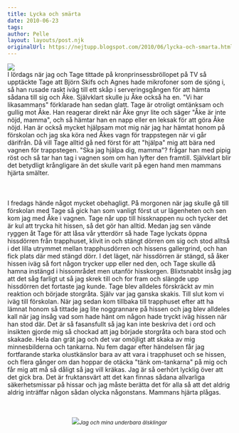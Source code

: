 ```yaml
---
title: Lycka och smärta
date: 2010-06-23
tags: 	
author: Pelle
layout: layouts/post.njk
originalUrl: https://nejtupp.blogspot.com/2010/06/lycka-och-smarta.html
---
```


<img src="../../../../img/Killarna+i+soffan-_MG_0832.jpg"><br>I lördags när jag och Tage tittade på kronprinsessbröllopet på TV så upptäckte Tage att Björn Skifs och Agnes hade mikrofoner som de sjöng i, så han rusade raskt iväg till ett skåp i serveringsgången för att hämta sådana till sig och Åke. Självklart skulle ju Åke också ha en. "Vi har likasammans" förklarade han sedan glatt. Tage är otroligt omtänksam och gullig mot Åke. Han reagerar direkt när Åke gnyr lite och säger "Åke är inte nöjd, mamma", och så hämtar han en napp eller en leksak för att göra Åke nöjd. Han är också mycket hjälpsam mot mig när jag har hämtat honom på förskolan och jag ska köra ned Åkes vagn för trappstegen när vi går därifrån. Då vill Tage alltid gå ned först för att "hjälpa" mig att bära ned vagnen för trappstegen. "Ska jag hjälpa dig, mamma"? frågar han med pipig röst och så tar han tag i vagnen som om han lyfter den framtill. Självklart blir det betydligt krångligare än det skulle varit på egen hand men mammans hjärta smälter.<br><br><br><br>I fredags hände något mycket obehagligt. På morgonen när jag skulle gå till förskolan med Tage så gick han som vanligt först ut ur lägenheten och sen kom jag med Åke i vagnen. Tage når upp till hissknappen nu och tycker det är kul att trycka hit hissen, så det gör han alltid. Medan jag sen vände ryggen åt Tage för att låsa vår ytterdörr så hade Tage lyckats öppna hissdörren från trapphuset, klivit in och stängt dörren om sig och stod alltså i det lilla utrymmet mellan trapphusdörren och hissens gallergrind, och han fick plats där med stängd dörr. I det läget, när hissdörren är stängd, så åker hissen iväg så fort någon trycker upp eller ned den, och Tage skulle då hamna instängd i hissområdet men utanför hisskorgen. Blixtsnabbt insåg jag att det såg farligt ut så jag skrek till och for fram och slängde upp hissdörren det fortaste jag kunde. Tage blev alldeles förskräckt av min reaktion och började storgråta. Själv var jag ganska skakis. Till slut kom vi iväg till förskolan. När jag sedan kom tillbaka till trapphuset efter att ha lämnat honom så tittade jag lite noggrannare på hissen och jag blev alldeles kall när jag insåg vad som hade hänt om någon hade tryckt iväg hissen när han stod där. Det är så fasansfullt så jag kan inte beskriva det i ord och insikten gjorde mig så chockad att jag började storgråta och bara stod och skakade. Hela dan grät jag och det var omöjligt att skaka av mig minnesbilderna och tankarna. Nu fem dagar efter händelsen får jag fortfarande starka olustkänslor bara av att vara i trapphuset och se hissen, och flera gånger om dan hoppar de otäcka "tänk om-tankarna" på mig och får mig att må så dåligt så jag vill kräkas. Jag är så oerhört lycklig över att det gick bra. Det är fruktansvärt att det kan finnas sådana allvarliga säkerhetsmissar på hissar och jag måste berätta det för alla så att det aldrig aldrig inträffar någon sådan olycka någonstans. Mammans hjärta plågas.<br><br><br><div style="text-align: center;"><img src="../../../../img/Hemmavid-_MG_0425.jpg"><span style="font-size:85%;"><span style="font-style: italic;">Jag och mina underbara älsklingar</span> </span></div>
<!-- no comments on this post -->